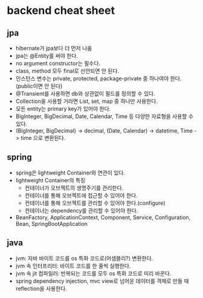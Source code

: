 # backend cheat sheet

## jpa
- hibernate가 jpa보다 더 먼저 나옴
- jpa는 @Entity를 써야 한다.
- no argument constructor는 필수다.
- class, method 모두 final로 선언되면 안 된다.
- 인스턴스 변수는 private, protected, package-private 중 하나여야 한다.(public이면 안 된다)
- @Transient를 사용하면 db와 상관없이 필드를 정의할 수 있다.
- Collection을 사용할 거라면 List, set, map 중 하나만 사용한다.
- 모든 entity는 primary key가 있어야 한다.
- BigInteger, BigDecimal, Date, Calendar, Time 등 다양한 자료형을 사용할 수 있다.
- (BigInteger, BigDecimal) -> decimal, (Date, Calendar) -> datetime, Time -> time 으로 변환된다.

## spring
- spring은 lightweight Container와 연관이 있다.
- lightweight Container의 특징
  - 컨테이너가 오브젝트의 생명주기를 관리한다.
  - 컨테이너를 통해 오브젝트에 접근할 수 있어야 한다.
  - 컨테이너를 통해 오브젝트를 관리할 수 있어야 한다.(configure)
  - 컨테이너는 dependency를 관리할 수 있어야 한다.
- BeanFactory, ApplicationContext, Component, Service, Configuration, Bean, SpringBootApplication

## java
- jvm: 자바 바이트 코드를 os 특화 코드로(어셈블리?) 변환한다.
- jvm 속 인터프리터: 바이트 코드를 한 줄씩 실행한다.
- jvm 속 jit 컴파일러: 반복되는 코드를 모두 os 특화 코드로 미리 바꾼다.
- spring dependency injection, mvc view로 넘어온 데이터를 객체로 만들 때 reflection을 사용한다.
